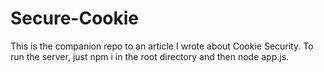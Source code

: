 # Secure-Cookie

This is the companion repo to an article I wrote about Cookie Security. To run the server, just npm i in the root directory and then node app.js.
